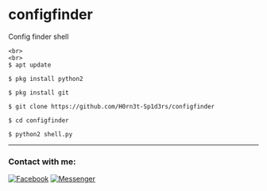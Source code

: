 # configfinder

Config finder shell


```
<br>
<br>
$ apt update 

$ pkg install python2

$ pkg install git

$ git clone https://github.com/H0rn3t-Sp1d3rs/configfinder

$ cd configfinder

$ python2 shell.py

```
<hr>
<h3 align="left">Contact with me:</h3>
<p align="left">
<a href="https://www.facebook.com/H0rn3t.Sp1d3rs"><img title="Facebook" src="https://img.shields.io/badge/Facebook-red?style=for-the-badge&logo=facebook"></a>
<a href="https://www.facebook.com/call.me.H0rn3t.Sp1d3rs"><img title="Messenger" src="https://img.shields.io/badge/Messenger-red?style=for-the-badge&logo=messenger"></a>


